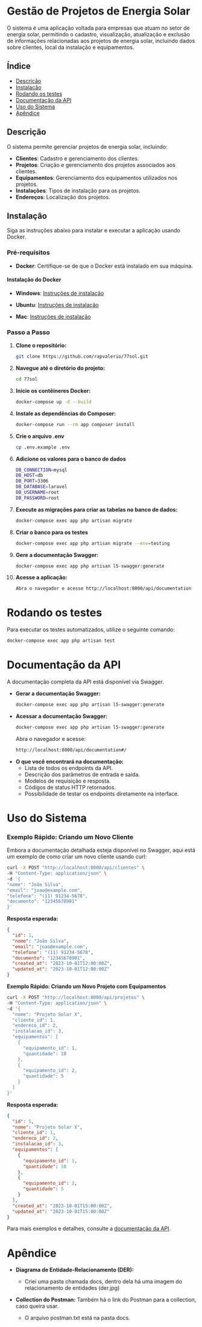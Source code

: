 # Gestão de Projetos de Energia Solar

O sistema é uma aplicação voltada para empresas que atuam no setor de energia solar, permitindo o cadastro, visualização, atualização e exclusão de informações relacionadas aos projetos de energia solar, incluindo dados sobre clientes, local da instalação e equipamentos.

## Índice

- [Descrição](#descrição)
- [Instalação](#instalação)
- [Rodando os testes](#rodando-os-testes)
- [Documentação da API](#documentação-da-api)
- [Uso do Sistema](#uso-do-sistema)
- [Apêndice](#apêndice)

## Descrição

O sistema permite gerenciar projetos de energia solar, incluindo:

- **Clientes**: Cadastro e gerenciamento dos clientes.
- **Projetos**: Criação e gerenciamento dos projetos associados aos clientes.
- **Equipamentos**: Gerenciamento dos equipamentos utilizados nos projetos.
- **Instalações**: Tipos de instalação para os projetos.
- **Endereços**: Localização dos projetos.

## Instalação

Siga as instruções abaixo para instalar e executar a aplicação usando Docker.

### Pré-requisitos

- **Docker**: Certifique-se de que o Docker está instalado em sua máquina.

#### Instalação do Docker

- **Windows**:
  [Instruções de instalação](https://docs.docker.com/desktop/install/windows-install/)

- **Ubuntu**:
  [Instruções de instalação](https://docs.docker.com/engine/install/ubuntu/)

- **Mac**:
  [Instruções de instalação](https://docs.docker.com/desktop/install/mac-install/)

### Passo a Passo

1. **Clone o repositório:**
    ```bash
    git clone https://github.com/rapvalerio/77sol.git
    ```
2. **Navegue até o diretório do projeto:**
    ```bash
    cd 77sol
    ```
3. **Inicie os contêineres Docker:**
    ```bash
    docker-compose up -d --build
    ```
4. **Instale as dependências do Composer:**
    ```bash
    docker-compose run --rm app composer install
    ```
5. **Crie o arquivo .env**
    ```bash
    cp .env.example .env
    ```
6. **Adicione os valores para o banco de dados**
    ```bash
    DB_CONNECTION=mysql
    DB_HOST=db
    DB_PORT=3306
    DB_DATABASE=laravel
    DB_USERNAME=root
    DB_PASSWORD=root
    ```
7. **Execute as migrações para criar as tabelas no banco de dados:**
    ```bash
    docker-compose exec app php artisan migrate
    ```
8. **Criar o banco para os testes**
    ```bash
    docker-compose exec app php artisan migrate --env=testing
    ```
9. **Gere a documentação Swagger:**
    ```bash
    docker-compose exec app php artisan l5-swagger:generate
    ```
10. **Acesse a aplicação:**
    ```bash
    Abra o navegador e acesse http://localhost:8000/api/documentation
    ```

# Rodando os testes
Para executar os testes automatizados, utilize o seguinte comando:
```bash
docker-compose exec app php artisan test
```
# Documentação da API
A documentação completa da API está disponível via Swagger.
-  **Gerar a documentação Swagger:**
    ```bash
    docker-compose exec app php artisan l5-swagger:generate
    ```
- **Acessar a documentação Swagger:**
    ```bash
    docker-compose exec app php artisan l5-swagger:generate
    ```
    Abra o navegador e acesse:
    ```bash
    http://localhost:8000/api/documentation#/
    ```
- **O que você encontrará na documentação:**
    - Lista de todos os endpoints da API.
    - Descrição dos parâmetros de entrada e saída.
    - Modelos de requisição e resposta.
    - Códigos de status HTTP retornados.
    - Possibilidade de testar os endpoints diretamente na interface.
# Uso do Sistema
### Exemplo Rápido: Criando um Novo Cliente
Embora a documentação detalhada esteja disponível no Swagger, aqui está um exemplo de como criar um novo cliente usando curl:
```bash
curl -X POST "http://localhost:8000/api/clientes" \
-H "Content-Type: application/json" \
-d '{
"nome": "João Silva",
"email": "joao@example.com",
"telefone": "(11) 91234-5678",
"documento": "12345678901"
}'
```
**Resposta esperada:**
```json
{
  "id": 1,
  "nome": "João Silva",
  "email": "joao@example.com",
  "telefone": "(11) 91234-5678",
  "documento": "12345678901",
  "created_at": "2023-10-01T12:00:00Z",
  "updated_at": "2023-10-01T12:00:00Z"
}

```
**Exemplo Rápido: Criando um Novo Projeto com Equipamentos**
```bash
curl -X POST "http://localhost:8000/api/projetos" \
-H "Content-Type: application/json" \
-d '{
  "nome": "Projeto Solar X",
  "cliente_id": 1,
  "endereco_id": 2,
  "instalacao_id": 3,
  "equipamentos": [
    {
      "equipamento_id": 1,
      "quantidade": 10
    },
    {
      "equipamento_id": 2,
      "quantidade": 5
    }
  ]
}'
```
**Resposta esperada:**
```json
{
  "id": 5,
  "nome": "Projeto Solar X",
  "cliente_id": 1,
  "endereco_id": 2,
  "instalacao_id": 3,
  "equipamentos": [
    {
      "equipamento_id": 1,
      "quantidade": 10
    },
    {
      "equipamento_id": 2,
      "quantidade": 5
    }
  ],
  "created_at": "2023-10-01T15:00:00Z",
  "updated_at": "2023-10-01T15:00:00Z"
}
```
Para mais exemplos e detalhes, consulte a [documentação da API](http://localhost:8000/api/documentation#/).

# Apêndice
- **Diagrama de Entidade-Relacionamento (DER):**
    - Criei uma pasta chamada docs, dentro dela há uma imagem do relacionamento de entidades (der.jpg)

- **Collection do Postman:**
Também há o link do Postman para a collection, caso queira usar.
    - O arquivo postman.txt está na pasta docs.
